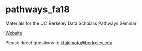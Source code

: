 # pathways_fa18
Materials for the UC Berkeley Data Scholars Pathways Seminar

[Website](https://data.berkeley.edu/education/data-scholars)

Please direct questions to [ktakimoto@berkeley.edu](mailto:ktakimoto@berkeley.edu).
